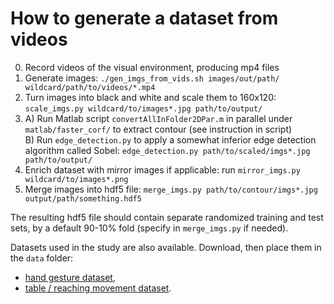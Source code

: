 # How to generate a dataset from videos

0. Record videos of the visual environment, producing mp4 files
1. Generate images: `./gen_imgs_from_vids.sh images/out/path/ wildcard/path/to/videos/*.mp4`
2. Turn images into black and white and scale them to 160x120:
`scale_imgs.py wildcard/to/images*.jpg path/to/output/`
3. A) Run Matlab script `convertAllInFolder2DPar.m` in parallel under `matlab/faster_corf/` to extract contour
(see instruction in script)  
   B) Run `edge_detection.py` to apply a somewhat inferior edge detection algorithm called Sobel:
   `edge_detection.py path/to/scaled/imgs*.jpg path/to/output/`
4. Enrich dataset with mirror images if applicable: run `mirror_imgs.py wildcard/to/images*.png`
5. Merge images into hdf5 file: `merge_imgs.py path/to/contour/imgs*.jpg output/path/something.hdf5`

The resulting hdf5 file should contain separate randomized training and test sets,
by a default 90-10% fold (specify in `merge_imgs.py` if needed).

Datasets used in the study are also available. Download, then place them in the `data` folder:

- [hand gesture dataset](https://ufile.io/xq28e),
- [table / reaching movement dataset](https://ufile.io/9uv24).
